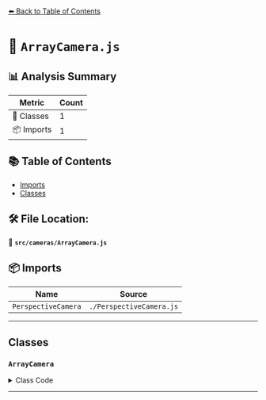 [⬅️ Back to Table of Contents](../../index.md)

# 📄 `ArrayCamera.js`

## 📊 Analysis Summary

| Metric | Count |
|--------|-------|
| 🧱 Classes | 1 |
| 📦 Imports | 1 |

## 📚 Table of Contents

- [Imports](#imports)
- [Classes](#classes)

## 🛠️ File Location:
📂 **`src/cameras/ArrayCamera.js`**

## 📦 Imports

| Name | Source |
|------|--------|
| `PerspectiveCamera` | `./PerspectiveCamera.js` |


---

## Classes

### `ArrayCamera`

<details><summary>Class Code</summary>

```ts
class ArrayCamera extends PerspectiveCamera {

	/**
	 * Constructs a new array camera.
	 *
	 * @param {Array<PerspectiveCamera>} [array=[]] - An array of perspective sub cameras.
	 */
	constructor( array = [] ) {

		super();

		/**
		 * This flag can be used for type testing.
		 *
		 * @type {boolean}
		 * @readonly
		 * @default true
		 */
		this.isArrayCamera = true;

		/**
		 * Whether this camera is used with multiview rendering or not.
		 *
		 * @type {boolean}
		 * @readonly
		 * @default false
		 */
		this.isMultiViewCamera = false;

		/**
		 * An array of perspective sub cameras.
		 *
		 * @type {Array<PerspectiveCamera>}
		 */
		this.cameras = array;

	}

}
```
</details>


---